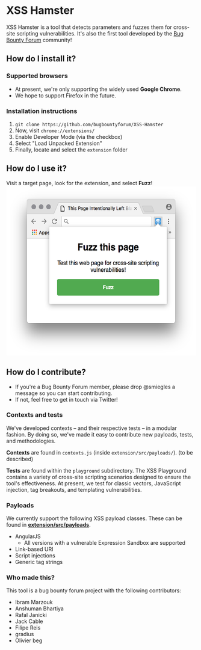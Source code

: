 # XSS Hamster
XSS Hamster is a tool that detects parameters and fuzzes them for cross-site scripting vulnerabilities. It's also the first tool developed by the [Bug Bounty Forum](https://bugbountyforum.com) community! 

## How do I install it?
### Supported browsers
* At present, we're only supporting the widely used **Google Chrome**.
* We hope to support Firefox in the future.

### Installation instructions
1. `git clone https://github.com/bugbountyforum/XSS-Hamster`
2. Now, visit `chrome://extensions/`
3. Enable Developer Mode (via the checkbox)
4. Select "Load Unpacked Extension"
5. Finally, locate and select the `extension` folder

## How do I use it?
Visit a target page, look for the extension, and select **Fuzz**!
<img src="example.png" alt="Screenshot of extension Fuzz window" height="450"/>

## How do I contribute?
* If you're a Bug Bounty Forum member, please drop @smiegles a message so you can start contributing.
* If not, feel free to get in touch via Twitter!

### Contexts and tests
We've developed contexts – and their respective tests – in a modular fashion. By doing so, we've made it easy to contribute new payloads, tests, and methodologies.

**Contexts** are found in `contexts.js` (inside `extension/src/payloads/`). (to be described)

**Tests** are found within the `playground` subdirectory. The XSS Playground contains a variety of cross-site scripting scenarios designed to ensure the tool's effectiveness. At present, we test for classic vectors, JavaScript injection, tag breakouts, and templating vulnerabilities.

### Payloads
We currently support the following XSS payload classes. These can be found in [**extension/src/payloads**](https://github.com/bugbountyforum/XSS-Hamster/tree/master/extension/src/payloads).

* AngularJS
    * All versions with a vulnerable Expression Sandbox are supported
* Link-based URI
* Script injections 
* Generic tag strings

### Who made this?
This tool is a bug bounty forum project with the following contributors:
- Ibram Marzouk
- Anshuman Bhartiya
- Rafal Janicki
- Jack Cable
- Filipe Reis
- gradius
- Olivier beg
